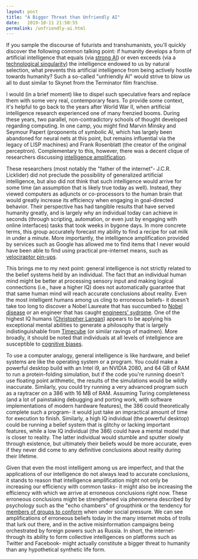 ```yaml
---
layout: post
title: "A Bigger Threat than Unfriendly AI"
date:   2019-10-11 21:50:55
permalink: /unfriendly-ai.html
---
```


If you sample the discourse of futurists and transhumanists, you'll quickly discover the following common talking point: if humanity develops a form of artificial intelligence that equals (via [strong AI](https://en.wikipedia.org/wiki/Artificial_general_intelligence)) or even exceeds (via a [technological singularity](https://en.wikipedia.org/wiki/The_Singularity_Is_Near)) the intelligence endowed to us by natural selection, what prevents this artificial intelligence from being actively hostile towards humanity?  Such a so-called "unfriendly AI" would strive to blow us all to dust similar to Skynet from the Terminator film franchise.

I would (in a brief moment) like to dispel such speculative fears and replace them with some very real, contemporary fears.  To provide some context, it's helpful to go back to the years after World War II, when artificial intelligence research experienced one of many frenzied booms.  During these years, two parallel, non-contradictory schools of thought developed regarding computing.  In one camp, you might find Marvin Minsky and Seymour Papert (proponents of symbolic AI, which has largely been abandoned for neural nets at this point, but remains influential via the legacy of LISP machines) and Frank Rosenblatt (the creator of the original perceptron).  Complementary to this, however, there was a decent clique of researchers discussing [intelligence amplification](https://en.wikipedia.org/wiki/Intelligence_amplification).  

These researchers (most notably the "father of the internet"- J.C.R. Licklider) did not preclude the possibility of generalized artificial intelligence, but also did not think that such intelligence would arrive for some time (an assumption that is likely true today as well).  Instead, they viewed computers as adjuncts or co-processors to the human brain that would greatly increase its efficiency when engaging in goal-directed behavior.  Their perspective has had tangible results that have served humanity greatly, and is largely why an individual today can achieve in seconds (through scripting, automation, or even just by engaging with online interfaces) tasks that took weeks in bygone days.  In more concrete terms, this group accurately forecast my ability to find a recipe for oat milk in under a minute.  More importantly, the intelligence amplification provided by services such as Google has allowed me to find items that I never would have been able to find using practical pre-internet means, such as [velociraptor pin-ups](https://www.etsy.com/listing/650740926/velociraptor-pinup).

This brings me to my next point: general intelligence is not strictly related to the belief systems held by an individual.  The fact that an individual human mind might be better at processing sensory input and making logical connections (i.e., have a higher IQ) does not automatically guarantee that that same human mind will reach accurate conclusions about reality.  Even the most intelligent humans among us cling to erroneous beliefs- it doesn't take too long to discover a Nobel Laureate that has succumbed to [Nobel disease](https://rationalwiki.org/wiki/Nobel_disease) or an engineer that has caught [engineers' sydrome](https://rationalwiki.org/wiki/Engineers_and_woo).  One of the highest IQ humans ([Christopher Langan](https://rationalwiki.org/wiki/Christopher_Langan)) appears to be applying his exceptional mental abilities to generate a philosophy that is largely indistinguishable from [Timecube](https://web.archive.org/web/20160112193916/http://timecube.com/) (or similar ravings of madmen).  More broadly, it should be noted that individuals at all levels of intellgience are susceptible to [cognitive biases](https://en.wikipedia.org/wiki/List_of_cognitive_biases).

To use a computer analogy, general intelligence is like hardware, and belief systems are like the operating system or a program.  You could make a powerful desktop build with an Intel i9, an NVIDIA 2080, and 64 GB of RAM to run a protein-folding simulation, but if the code you're running doesn't use floating point arithmetic, the results of the simulations would be wildly inaccurate.  Similarly, you could try running a very advanced program such as a raytracer on a 386 with 16 MB of RAM.  Assuming Turing completeness (and a lot of painstaking debugging and porting work, with software implementations of modern hardware features), the 386 could theoretically complete such a program- it would just take an impractical amount of time for execution to finish.  Similarly, a high IQ individual (the powerful desktop) could be running a belief system that is glitchy or lacking important features, while a low IQ individual (the 386) could have a mental model that is closer to reality.  The latter individual would stumble and sputter slowly through existence, but ultimately their beliefs would be more accurate, even if they never did come to any definitive conclusions about reality during their lifetime.

Given that even the most intelligent among us are imperfect, and that the applications of our intelligence do not always lead to accurate conclusions, it stands to reason that intelligence amplification might not only be increasing our efficiency with common tasks- it might also be increasing the efficiency with which we arrive at erroneous conclusions right now.  These erroneous conclusions might be strengthened via phenomena described by psychology such as the "echo chambers" of groupthink or the tendency for [members of groups to conform](https://en.wikipedia.org/wiki/Asch_conformity_experiments) when under social pressure.  We can see amplifications of erroneous beliefs today in the many internet mobs of trolls that lurk out there, and in the active misinformation campaigns being orchestrated by foreign powers such as Russia.  In short, the internet- through its ability to form collective intelligences on platforms such as Twitter and Facebook- might actually constitute a bigger threat to humanity than any hypothetical synthetic life form.
